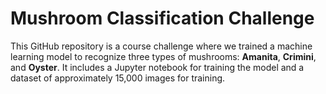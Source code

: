 # Mushroom Classification Challenge

This GitHub repository is a course challenge where we trained a machine learning model to recognize three types of mushrooms: **Amanita**, **Crimini**, and **Oyster**. It includes a Jupyter notebook for training the model and a dataset of approximately 15,000 images for training.
